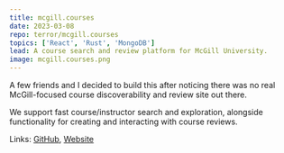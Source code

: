 ```yaml
---
title: mcgill.courses
date: 2023-03-08
repo: terror/mcgill.courses
topics: ['React', 'Rust', 'MongoDB']
lead: A course search and review platform for McGill University.
image: mcgill.courses.png
---
```


A few friends and I decided to build this after noticing there was no real
McGill-focused course discoverability and review site out there.

We support fast course/instructor search and exploration, alongside
functionality for creating and interacting with course reviews.

Links: [GitHub](https://github.com/mistih/mcgill.courses),
[Website](https://mcgill.courses)

